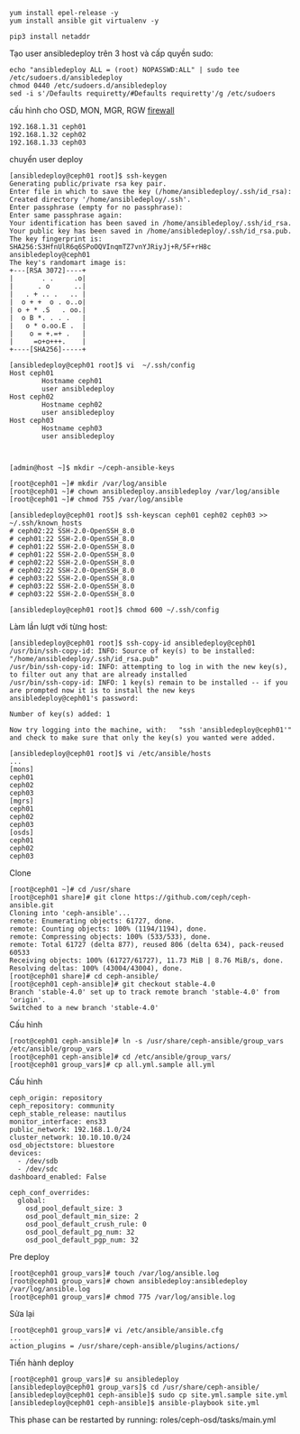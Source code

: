 
    yum install epel-release -y
    yum install ansible git virtualenv -y

    pip3 install netaddr
    
Tạo user ansibledeploy trên 3 host và cấp quyền sudo:

    echo "ansibledeploy ALL = (root) NOPASSWD:ALL" | sudo tee /etc/sudoers.d/ansibledeploy
    chmod 0440 /etc/sudoers.d/ansibledeploy
    sed -i s'/Defaults requiretty/#Defaults requiretty'/g /etc/sudoers
    
cấu hình cho OSD, MON, MGR, RGW [firewall](https://access.redhat.com/documentation/en-us/red_hat_ceph_storage/3/html/installation_guide_for_red_hat_enterprise_linux/requirements-for-installing-rhcs#configuring-a-firewall-for-red-hat-ceph-storage-install)

    192.168.1.31 ceph01
    192.168.1.32 ceph02
    192.168.1.33 ceph03

chuyển user deploy
    
    [ansibledeploy@ceph01 root]$ ssh-keygen
    Generating public/private rsa key pair.
    Enter file in which to save the key (/home/ansibledeploy/.ssh/id_rsa):
    Created directory '/home/ansibledeploy/.ssh'.
    Enter passphrase (empty for no passphrase):
    Enter same passphrase again:
    Your identification has been saved in /home/ansibledeploy/.ssh/id_rsa.
    Your public key has been saved in /home/ansibledeploy/.ssh/id_rsa.pub.
    The key fingerprint is:
    SHA256:S3HfnUlR6q6SPoOQVInqmTZ7vnYJRiyJj+R/5F+rH8c ansibledeploy@ceph01
    The key's randomart image is:
    +---[RSA 3072]----+
    |       . .     .o|
    |      . o      ..|
    |   . + .. .   .. |
    |  o + +  o . o..o|
    | o + * .S   . oo.|
    |  o B *. . . .   |
    |   o * o.oo.E .  |
    |    o = +.=+ .   |
    |     =o+o+++.    |
    +----[SHA256]-----+

    [ansibledeploy@ceph01 root]$ vi  ~/.ssh/config
    Host ceph01
            Hostname ceph01
            user ansibledeploy
    Host ceph02
            Hostname ceph02
            user ansibledeploy
    Host ceph03
            Hostname ceph03
            user ansibledeploy
            
            
           
    [admin@host ~]$ mkdir ~/ceph-ansible-keys

    [root@ceph01 ~]# mkdir /var/log/ansible
    [root@ceph01 ~]# chown ansibledeploy.ansibledeploy /var/log/ansible
    [root@ceph01 ~]# chmod 755 /var/log/ansible
    
    [ansibledeploy@ceph01 root]$ ssh-keyscan ceph01 ceph02 ceph03 >> ~/.ssh/known_hosts
    # ceph02:22 SSH-2.0-OpenSSH_8.0
    # ceph01:22 SSH-2.0-OpenSSH_8.0
    # ceph01:22 SSH-2.0-OpenSSH_8.0
    # ceph01:22 SSH-2.0-OpenSSH_8.0
    # ceph02:22 SSH-2.0-OpenSSH_8.0
    # ceph02:22 SSH-2.0-OpenSSH_8.0
    # ceph03:22 SSH-2.0-OpenSSH_8.0
    # ceph03:22 SSH-2.0-OpenSSH_8.0
    # ceph03:22 SSH-2.0-OpenSSH_8.0
    
    [ansibledeploy@ceph01 root]$ chmod 600 ~/.ssh/config

Làm lần lượt với từng host:

    [ansibledeploy@ceph01 root]$ ssh-copy-id ansibledeploy@ceph01
    /usr/bin/ssh-copy-id: INFO: Source of key(s) to be installed: "/home/ansibledeploy/.ssh/id_rsa.pub"
    /usr/bin/ssh-copy-id: INFO: attempting to log in with the new key(s), to filter out any that are already installed
    /usr/bin/ssh-copy-id: INFO: 1 key(s) remain to be installed -- if you are prompted now it is to install the new keys
    ansibledeploy@ceph01's password:

    Number of key(s) added: 1

    Now try logging into the machine, with:   "ssh 'ansibledeploy@ceph01'"
    and check to make sure that only the key(s) you wanted were added.

    [ansibledeploy@ceph01 root]$ vi /etc/ansible/hosts
    ...
    [mons]
    ceph01
    ceph02
    ceph03
    [mgrs]
    ceph01
    ceph02
    ceph03
    [osds]
    ceph01
    ceph02
    ceph03   
    
Clone

    [root@ceph01 ~]# cd /usr/share
    [root@ceph01 share]# git clone https://github.com/ceph/ceph-ansible.git
    Cloning into 'ceph-ansible'...
    remote: Enumerating objects: 61727, done.
    remote: Counting objects: 100% (1194/1194), done.
    remote: Compressing objects: 100% (533/533), done.
    remote: Total 61727 (delta 877), reused 806 (delta 634), pack-reused 60533
    Receiving objects: 100% (61727/61727), 11.73 MiB | 8.76 MiB/s, done.
    Resolving deltas: 100% (43004/43004), done.
    [root@ceph01 share]# cd ceph-ansible/
    [root@ceph01 ceph-ansible]# git checkout stable-4.0
    Branch 'stable-4.0' set up to track remote branch 'stable-4.0' from 'origin'.
    Switched to a new branch 'stable-4.0'
    
Cấu hình

    [root@ceph01 ceph-ansible]# ln -s /usr/share/ceph-ansible/group_vars /etc/ansible/group_vars
    [root@ceph01 ceph-ansible]# cd /etc/ansible/group_vars/
    [root@ceph01 group_vars]# cp all.yml.sample all.yml

Cấu hình

    ceph_origin: repository
    ceph_repository: community
    ceph_stable_release: nautilus
    monitor_interface: ens33
    public_network: 192.168.1.0/24
    cluster_network: 10.10.10.0/24
    osd_objectstore: bluestore
    devices:
      - /dev/sdb
      - /dev/sdc
    dashboard_enabled: False
    
    ceph_conf_overrides:
      global:
        osd_pool_default_size: 3
        osd_pool_default_min_size: 2
        osd_pool_default_crush_rule: 0
        osd_pool_default_pg_num: 32
        osd_pool_default_pgp_num: 32

Pre deploy

    [root@ceph01 group_vars]# touch /var/log/ansible.log
    [root@ceph01 group_vars]# chown ansibledeploy:ansibledeploy /var/log/ansible.log
    [root@ceph01 group_vars]# chmod 775 /var/log/ansible.log
Sửa lại

    [root@ceph01 group_vars]# vi /etc/ansible/ansible.cfg
    ...
    action_plugins = /usr/share/ceph-ansible/plugins/actions/

Tiến hành deploy

    [root@ceph01 group_vars]# su ansibledeploy
    [ansibledeploy@ceph01 group_vars]$ cd /usr/share/ceph-ansible/
    [ansibledeploy@ceph01 ceph-ansible]$ sudo cp site.yml.sample site.yml
    [ansibledeploy@ceph01 ceph-ansible]$ ansible-playbook site.yml
    
    
This phase can be restarted by running: roles/ceph-osd/tasks/main.yml
